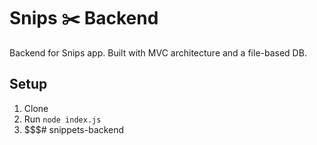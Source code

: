 # Snips ✂️ Backend

Backend for Snips app.
Built with MVC architecture and a file-based DB.

## Setup
1. Clone
2. Run `node index.js`
3. $$$#   s n i p p e t s - b a c k e n d  
 